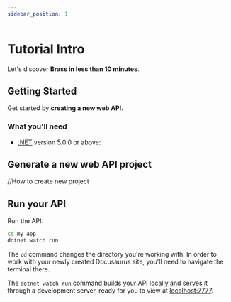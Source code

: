 ```yaml
---
sidebar_position: 1
---
```


# Tutorial Intro

Let's discover **Brass in less than 10 minutes**.

## Getting Started

Get started by **creating a new web API**.

### What you'll need

- [.NET](https://dotnet.microsoft.com/en-us/download) version 5.0.0 or above:

## Generate a new web API project

//How to create new project

## Run your API

Run the API:

```bash
cd my-app
dotnet watch run
```

The `cd` command changes the directory you're working with. In order to work with your newly created Docusaurus site, you'll need to navigate the terminal there.

The `dotnet watch run` command builds your API locally and serves it through a development server, ready for you to view at [localhost:7777](http://localhost:7777/).
